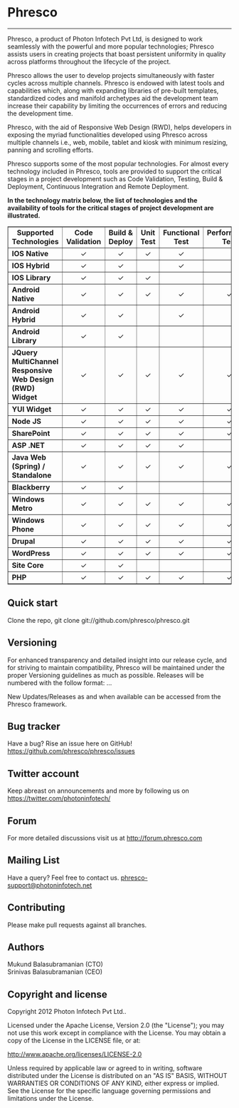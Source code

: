 Phresco 
=================
-----------------
Phresco, a product of Photon Infotech Pvt Ltd, is designed to work seamlessly with the powerful and more popular 
technologies; Phresco assists users in creating projects that boast persistent uniformity in quality across platforms
throughout the lifecycle of the project.

Phresco allows the user to develop projects simultaneously with faster cycles across multiple channels. Phresco is 
endowed with latest tools and capabilities which, along with expanding libraries of pre-built templates, standardized
codes and manifold archetypes aid the development team increase their capability by limiting the occurrences of errors
and reducing the development time.

Phresco, with the aid of Responsive Web Design (RWD), helps developers in exposing the myriad functionalities developed
using Phresco across multiple channels i.e., web, mobile, tablet and kiosk with minimum resizing, panning and scrolling
efforts.

Phresco supports some of the most popular technologies. For almost every technology included in Phresco, tools are provided 
to support the critical stages in a project development such as Code Validation, Testing, Build & Deployment, 
Continuous Integration and Remote Deployment.

<b>In the technology matrix below, the list of technologies and the availability of tools for the critical stages of project development are illustrated.</b> 

<table Border="1" cellpadding="2" cellspacing="2" style="text-align:center" width="100%">
<tr>
	<td style="text-align:center"><b>Supported Technologies</font></b></td>
  	<td style="text-align:center"><b>Code Validation</b></td>
  	<td style="text-align:center"><b>Build & Deploy</b></td>
	<td style="text-align:center"><b>Unit Test</b></td>
	<td style="text-align:center"><b>Functional Test</b></td>
	<td style="text-align:center"><b>Performance Test</b></td>
	<td style="text-align:center"><b>Load Test</b></td>
	<td style="text-align:center"><b>Continuous Integration</b></td>
	<td style="text-align:center"><b>Remote Deployment</b></td>
</tr>


<tr>
	<td style="text-align:left"><b>IOS Native</b></td>
	<td align="center">&#10003;</td>
	<td align="center">&#10003;</td>
	<td align="center">&#10003;</td>
	<td align="center">&#10003;</td>
	<td>&nbsp;</td>
	<td>&nbsp;</td>
	<td align="center">&#10003;</td>
	<td>&nbsp;</td>
</tr>

<tr>
	<td style="text-align:left"><b>IOS Hybrid</b></td>
	<td align="center">&#10003;</td>
	<td align="center">&#10003;</td>
	<td>&nbsp;</td>
	<td align="center">&#10003;</td>
	<td>&nbsp;</td>
	<td>&nbsp;</td>
	<td align="center">&#10003;</td>
	<td>&nbsp;</td>
</tr>

<tr>
	<td style="text-align:left"><b>IOS Library</b></td>
	<td align="center">&#10003;</td>
	<td align="center">&#10003;</td>
	<td align="center">&#10003;</td>
	<td>&nbsp;</td>
	<td>&nbsp;</td>
	<td>&nbsp;</td>
	<td align="center">&#10003;</td>
	<td>&nbsp;</td>
</tr>

<tr>
	<td style="text-align:left"><b>Android Native</b></td>
	<td align="center">&#10003;</td>
	<td align="center">&#10003;</td>
	<td align="center">&#10003;</td>
	<td align="center">&#10003;</td>
	<td align="center">&#10003;</td>
	<td align="center">&nbsp;</td>
	<td align="center">&#10003;</td>
	<td>&nbsp;</td>
</tr>

<tr>
	<td style="text-align:left"><b>Android Hybrid</b></td>
	<td align="center">&#10003;</td>
	<td align="center">&#10003;</td>
	<td>&nbsp;</td>
	<td align="center">&#10003;</td>
	<td>&nbsp;</td>
	<td>&nbsp;</td>
	<td align="center">&#10003;</td>
	<td>&nbsp;</td>
</tr>

<tr>
	<td style="text-align:left"><b>Android Library</b></td>
	<td align="center">&#10003;</td>
	<td align="center">&#10003;</td>
	<td>&nbsp;</td>
	<td>&nbsp;</td>
	<td>&nbsp;</td>
	<td>&nbsp;</td>
	<td align="center">&#10003;</td>
	<td>&nbsp;</td>
</tr>

<tr>
	<td style="text-align:left"><b>JQuery MultiChannel Responsive Web Design (RWD) Widget</b></td>
	<td align="center">&#10003;</td>
	<td align="center">&#10003;</td>
	<td align="center">&#10003;</td>
	<td align="center">&#10003;</td>
	<td align="center">&#10003;</td>
	<td align="center">&#10003;</td>
	<td align="center">&#10003;</td>
	<td align="center">&#10003;</td>
</tr>

<tr>
	<td style="text-align:left"><b>YUI Widget</b></td>
	<td align="center">&#10003;</td>
	<td align="center">&#10003;</td>
	<td align="center">&#10003;</td>
	<td align="center">&#10003;</td>
	<td align="center">&#10003;</td>
	<td align="center">&#10003;</td>
	<td align="center">&#10003;</td>
	<td align="center">&#10003;</td>
</tr>

<tr>
	<td style="text-align:left"><b>Node JS</b></td>
	<td align="center">&#10003;</td>
	<td align="center">&#10003;</td>
	<td align="center">&#10003;</td>
	<td align="center">&#10003;</td>
	<td align="center">&#10003;</td>
	<td align="center">&#10003;</td>
	<td align="center">&#10003;</td>
	<td align="center">&#10003;</td>
</tr>

<tr>
	<td style="text-align:left"><b>SharePoint</b></td>
	<td align="center">&#10003;</td>
	<td align="center">&#10003;</td>
	<td align="center">&#10003;</td>
	<td align="center">&#10003;</td>
	<td align="center">&#10003;</td>
	<td align="center">&#10003;</td>
	<td align="center">&#10003;</td>
	<td>&nbsp;</td>	
</tr>

<tr>
	<td style="text-align:left"><b>ASP .NET</b></td>
	<td align="center">&#10003;</td>
	<td align="center">&#10003;</td>
	<td align="center">&#10003;</td>
	<td align="center">&#10003;</td>
	<td>&nbsp;</td>
	<td>&nbsp;</td>
	<td align="center">&#10003;</td>
	<td>&nbsp;</td>
</tr>	

<tr>
	<td style="text-align:left"><b>Java Web (Spring) / Standalone</b></td>
	<td align="center">&#10003;</td>
	<td align="center">&#10003;</td>
	<td align="center">&#10003;</td>
	<td align="center">&#10003;</td>
	<td align="center">&#10003;</td>
	<td align="center">&#10003;</td>
	<td align="center">&#10003;</td>
	<td align="center">&#10003;</td>
</tr>

<tr>
	<td style="text-align:left"><b>Blackberry </b></td>
	<td align="center">&#10003;</td>
	<td align="center">&#10003;</td>
	<td>&nbsp;</td>
	<td>&nbsp;</td>
	<td>&nbsp;</td>
	<td>&nbsp;</td>
	<td align="center">&#10003;</td>
	<td>&nbsp;</td>
</tr>

<tr>
	<td style="text-align:left"><b>Windows Metro</b></td>
	<td align="center">&#10003;</td>
	<td align="center">&#10003;</td>
	<td align="center">&#10003;</td>
	<td align="center">&#10003;</td>
	<td align="center">&#10003;</td>
	<td>&nbsp;</td>
	<td align="center">&#10003;</td>
	<td>&nbsp;</td>
</tr>

<tr>
	<td style="text-align:left"><b>Windows Phone</b></td>
	<td align="center">&#10003;</td>
	<td align="center">&#10003;</td>
	<td align="center">&#10003;</td>
	<td align="center">&#10003;</td>
	<td align="center">&#10003;</td>
	<td>&nbsp;</td>
	<td align="center">&#10003;</td>
	<td>&nbsp;</td>
</tr>

<tr>
	<td style="text-align:left"><b>Drupal</b></td>
	<td align="center">&#10003;</td>
	<td align="center">&#10003;</td>
	<td align="center">&#10003;</td>
	<td align="center">&#10003;</td>
	<td align="center">&#10003;</td>
	<td align="center">&#10003;</td>
	<td align="center">&#10003;</td>
	<td>&nbsp;</td>
</tr>

<tr>
	<td style="text-align:left"><b>WordPress</b></td>
	<td align="center">&#10003;</td>
	<td align="center">&#10003;</td>
	<td align="center">&#10003;</td>
	<td align="center">&#10003;</td>
	<td align="center">&#10003;</td>
	<td align="center">&#10003;</td>
	<td align="center">&#10003;</td>
	<td>&nbsp;</td>
</tr>

<tr>
	<td style="text-align:left"><b>Site Core</b></td>
	<td align="center">&#10003;</img></td>
	<td align="center">&#10003;</img></td>
	<td>&nbsp;</td>
	<td>&nbsp;</td>
	<td>&nbsp;</td>
	<td>&nbsp;</td>
	<td align="center">&#10003;</td>
	<td>&nbsp;</td>
</tr>

<tr>
	<td style="text-align:left"><b>PHP</b></td>
	<td align="center">&#10003;</td>
	<td align="center">&#10003;</td>
	<td align="center">&#10003;</td>
	<td align="center">&#10003;</td>
	<td align="center">&#10003;</td>
	<td align="center">&#10003;</td>
	<td align="center">&#10003;</td>
	<td>&nbsp;</td>
</tr>

</table>

Quick start
-----------

Clone the repo, git clone git://github.com/phresco/phresco.git 

Versioning
----------

For enhanced transparency and detailed insight into our release cycle, and for striving to maintain compatibility, Phresco will be maintained under the proper Versioning guidelines as much as possible.
Releases will be numbered with the follow format:
<major>.<minor>.<fix>.<iteration>

New Updates/Releases as and when available can be accessed from the Phresco framework. 

Bug tracker
-----------

Have a bug? Rise an issue here on GitHub!
https://github.com/phresco/phresco/issues

Twitter account
---------------

Keep abreast on announcements and more by following us on
https://twitter.com/photoninfotech/

Forum
------

For more detailed discussions visit us at 
http://forum.phresco.com


Mailing List
------------

Have a query? Feel free to contact us.
phresco-support@photoninfotech.net

Contributing
------------

Please make pull requests against all branches. 

Authors
------------

Mukund Balasubramanian (CTO) <BR>
Srinivas Balasubramanian (CEO)

<!--
Core Team
---------
Senthilkumar Shanmugam (SDT) <BR>
Jebastin Prabaharan (Architecht) <BR>
Saravanakumar Sagadevan (QA Manager) <BR>
Sathishkumar Dhanapal (Tech Manager) <BR>
Bharatkumar Radha (Tech Lead) <BR>
Suresh Dhanagopal (PM)
-->
Copyright and license
---------------------

Copyright 2012 Photon Infotech Pvt Ltd..

Licensed under the Apache License, Version 2.0 (the "License");
you may not use this work except in compliance with the License.
You may obtain a copy of the License in the LICENSE file, or at:

   http://www.apache.org/licenses/LICENSE-2.0

Unless required by applicable law or agreed to in writing, software
distributed under the License is distributed on an "AS IS" BASIS,
WITHOUT WARRANTIES OR CONDITIONS OF ANY KIND, either express or implied.
See the License for the specific language governing permissions and
limitations under the License.
